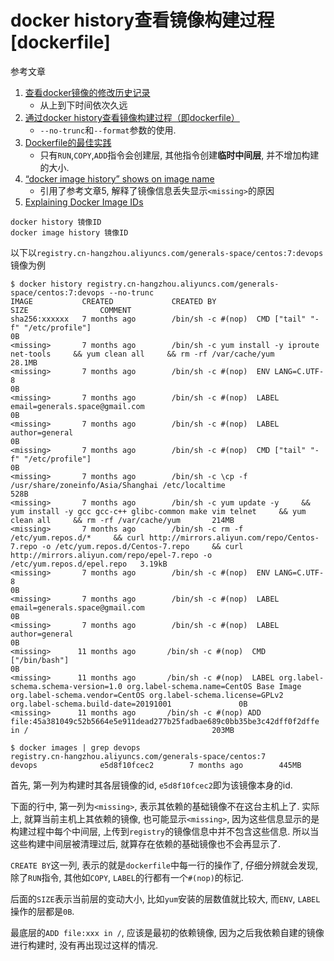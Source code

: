 # docker history查看镜像构建过程[dockerfile]

参考文章

1. [查看docker镜像的修改历史记录](https://www.jianshu.com/p/9d3d16691329)
    - 从上到下时间依次久远
2. [通过docker history查看镜像构建过程（即dockerfile）](https://www.cnblogs.com/cooper-73/p/9830371.html)
    - `--no-trunc`和`--format`参数的使用.
3. [Dockerfile的最佳实践](https://juejin.im/post/6844903922830671885)
    - 只有`RUN`,`COPY`,`ADD`指令会创建层, 其他指令创建**临时中间层**, 并不增加构建的大小.
4. [“docker image history” shows <missing> on image name](https://forums.docker.com/t/docker-image-history-shows-missing-on-image-name/33948)
    - 引用了参考文章5, 解释了镜像信息丢失显示`<missing>`的原因
5. [Explaining Docker Image IDs](https://windsock.io/explaining-docker-image-ids/)

```
docker history 镜像ID
docker image history 镜像ID
```

以下以`registry.cn-hangzhou.aliyuncs.com/generals-space/centos:7:devops`镜像为例

```log
$ docker history registry.cn-hangzhou.aliyuncs.com/generals-space/centos:7:devops --no-trunc
IMAGE           CREATED             CREATED BY                                                                                                                              SIZE                COMMENT
sha256:xxxxxx   7 months ago        /bin/sh -c #(nop)  CMD ["tail" "-f" "/etc/profile"]                                                                                                                                                                   0B
<missing>       7 months ago        /bin/sh -c yum install -y iproute net-tools     && yum clean all     && rm -rf /var/cache/yum                                           28.1MB
<missing>       7 months ago        /bin/sh -c #(nop)  ENV LANG=C.UTF-8                                                                                                     0B
<missing>       7 months ago        /bin/sh -c #(nop)  LABEL email=generals.space@gmail.com                                                                                 0B
<missing>       7 months ago        /bin/sh -c #(nop)  LABEL author=general                                                                                                 0B
<missing>       7 months ago        /bin/sh -c #(nop)  CMD ["tail" "-f" "/etc/profile"]                                                                                     0B
<missing>       7 months ago        /bin/sh -c \cp -f /usr/share/zoneinfo/Asia/Shanghai /etc/localtime                                                                      528B
<missing>       7 months ago        /bin/sh -c yum update -y     && yum install -y gcc gcc-c++ glibc-common make vim telnet     && yum clean all     && rm -rf /var/cache/yum       214MB
<missing>       7 months ago        /bin/sh -c rm -f /etc/yum.repos.d/*     && curl http://mirrors.aliyun.com/repo/Centos-7.repo -o /etc/yum.repos.d/Centos-7.repo     && curl http://mirrors.aliyun.com/repo/epel-7.repo -o /etc/yum.repos.d/epel.repo   3.19kB
<missing>       7 months ago        /bin/sh -c #(nop)  ENV LANG=C.UTF-8                                                                                                     0B
<missing>       7 months ago        /bin/sh -c #(nop)  LABEL email=generals.space@gmail.com                                                                                 0B
<missing>       7 months ago        /bin/sh -c #(nop)  LABEL author=general                                                                                                 0B
<missing>      11 months ago       /bin/sh -c #(nop)  CMD ["/bin/bash"]                                                                                                     0B
<missing>      11 months ago       /bin/sh -c #(nop)  LABEL org.label-schema.schema-version=1.0 org.label-schema.name=CentOS Base Image org.label-schema.vendor=CentOS org.label-schema.license=GPLv2 org.label-schema.build-date=20191001               0B
<missing>      11 months ago       /bin/sh -c #(nop) ADD file:45a381049c52b5664e5e911dead277b25fadbae689c0bb35be3c42dff0f2dffe in /                                         203MB

$ docker images | grep devops
registry.cn-hangzhou.aliyuncs.com/generals-space/centos:7                      devops              e5d8f10fcec2        7 months ago        445MB
```

首先, 第一列为构建时其各层镜像的id, `e5d8f10fcec2`即为该镜像本身的id.

下面的行中, 第一列为`<missing>`, 表示其依赖的基础镜像不在这台主机上了. 实际上, 就算当前主机上其依赖的镜像, 也可能显示`<missing>`, 因为这些信息显示的是构建过程中每个中间层, 上传到`registry`的镜像信息中并不包含这些信息. 所以当这些构建中间层被清理过后, 就算存在依赖的基础镜像也不会再显示了.

`CREATE BY`这一列, 表示的就是`dockerfile`中每一行的操作了, 仔细分辨就会发现, 除了`RUN`指令, 其他如`COPY`, `LABEL`的行都有一个`#(nop)`的标记.

后面的`SIZE`表示当前层的变动大小, 比如`yum`安装的层数值就比较大, 而`ENV`, `LABEL`操作的层都是`0B`.

最底层的`ADD file:xxx in /`, 应该是最初的依赖镜像, 因为之后我依赖自建的镜像进行构建时, 没有再出现过这样的情况.
